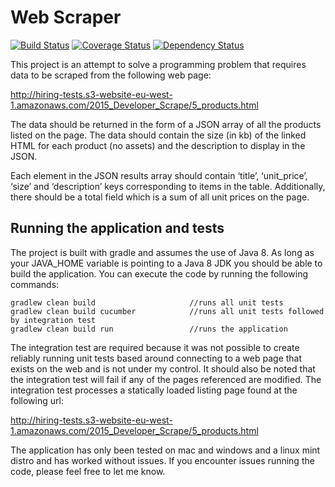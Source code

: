 # Web Scraper

[![Build Status](https://travis-ci.org/michaelruocco/web-scraper.svg?branch=master)](https://travis-ci.org/michaelruocco/web-scraper)
[![Coverage Status](https://coveralls.io/repos/michaelruocco/web-scraper/badge.svg?branch=master&service=github)](https://coveralls.io/github/michaelruocco/web-scraper?branch=master)
[![Dependency Status](https://www.versioneye.com/user/projects/5678902d107997003e0011d8/badge.svg?style=flat)](https://www.versioneye.com/user/projects/5678902d107997003e0011d8)

This project is an attempt to solve a programming problem that requires data to be
scraped from the following web page:

http://hiring-tests.s3-website-eu-west-1.amazonaws.com/2015_Developer_Scrape/5_products.html

The data should be returned in the form of a JSON array of all the products listed
on the page. The data should contain the size (in kb) of the linked HTML for each product
(no assets) and the description to display in the JSON.

Each element in the JSON results array should contain ‘title’, ‘unit_price’, ‘size’ and ‘description’ keys corresponding
to items in the table. Additionally, there should be a total field which is a sum of all unit prices on the page.

## Running the application and tests

The project is built with gradle and assumes the use of Java 8. As long as your JAVA_HOME variable is pointing to
a Java 8 JDK you should be able to build the application. You can execute the code by running the
following commands:

```
gradlew clean build                     //runs all unit tests
gradlew clean build cucumber            //runs all unit tests followed by integration test
gradlew clean build run                 //runs the application
```

The integration test are required because it was not possible to create reliably running unit tests
based around connecting to a web page that exists on the web and is not under my control. It should also
be noted that the integration test will fail if any of the pages referenced are modified. The integration test
processes a statically loaded listing page found at the following url:

http://hiring-tests.s3-website-eu-west-1.amazonaws.com/2015_Developer_Scrape/5_products.html

The application has only been tested on mac and windows and a linux mint distro and has worked without issues. If you
encounter issues running the code, please feel free to let me know.